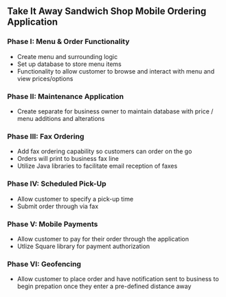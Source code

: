## Take It Away Sandwich Shop Mobile Ordering Application
### Phase I: Menu & Order Functionality 
* Create menu and surrounding logic
* Set up database to store menu items
* Functionality to allow customer to browse and interact with menu and view prices/options

### Phase II: Maintenance Application
* Create separate for business owner to maintain database with price / menu additions and alterations

### Phase III: Fax Ordering
* Add fax ordering capability so customers can order on the go
* Orders will print to business fax line
* Utilize Java libraries to facilitate email reception of faxes

### Phase IV: Scheduled Pick-Up
* Allow customer to specify a pick-up time
* Submit order through via fax

### Phase V: Mobile Payments
* Allow customer to pay for their order through the application
* Utlize Square library for payment authorization

### Phase VI: Geofencing
* Allow customer to place order and have notification sent to business to begin prepation once they enter a pre-defined distance away
